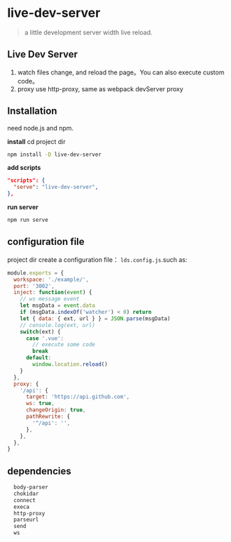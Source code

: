 # live-dev-server
> a little development server width live reload.

## Live Dev Server
1. watch files change, and reload the page。You can also execute custom code。
2. proxy use http-proxy, same as webpack devServer proxy

## Installation
need node.js and npm.

**install**
cd project dir

```bash
npm install -D live-dev-server
```

**add scripts**
```json
"scripts": {
  "serve": "live-dev-server",
},
```

**run server**
```bash
npm run serve
```

## configuration file
project dir create a configuration file： `lds.config.js`.such as:
```js
module.exports = {
  workspace: './example/',
  port: '3002',
  inject: function(event) {
    // ws message event
    let msgData = event.data
    if (msgData.indexOf('watcher') < 0) return
    let { data: { ext, url } } = JSON.parse(msgData)
    // console.log(ext, url)
    switch(ext) {
      case '.vue':
        // execute some code
        break
      default:
        window.location.reload()
    }
  },
  proxy: {
    '/api': {
      target: 'https://api.github.com',
      ws: true,
      changeOrigin: true,
      pathRewrite: {
        '^/api': '',
      },
    },
  },
}
```

## dependencies
```bash
  body-parser
  chokidar
  connect
  execa
  http-proxy
  parseurl
  send
  ws
```